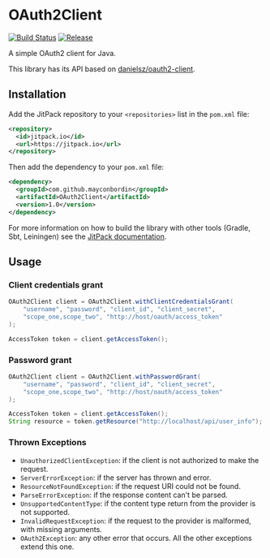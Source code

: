 # OAuth2Client
[![Build Status](https://travis-ci.org/mayconbordin/OAuth2Client.svg)](https://travis-ci.org/mayconbordin/OAuth2Client) [![Release](https://img.shields.io/github/release/mayconbordin/OAuth2Client.svg?label=JitPack)](https://jitpack.io/#mayconbordin/OAuth2Client)

A simple OAuth2 client for Java.

This library has its API based on [danielsz/oauth2-client](https://github.com/danielsz/oauth2-client).

## Installation

Add the JitPack repository to your `<repositories>` list in the `pom.xml` file:

```xml
<repository>
  <id>jitpack.io</id>
  <url>https://jitpack.io</url>
</repository>
```

Then add the dependency to your `pom.xml` file:

```xml
<dependency>
  <groupId>com.github.mayconbordin</groupId>
  <artifactId>OAuth2Client</artifactId>
  <version>1.0</version>
</dependency>
```

For more information on how to build the library with other tools (Gradle, Sbt, Leiningen) see the [JitPack documentation](https://jitpack.io/docs/BUILDING/).

## Usage

### Client credentials grant

```java
OAuth2Client client = OAuth2Client.withClientCredentialsGrant(
    "username", "password", "client_id", "client_secret",
    "scope_one,scope_two", "http://host/oauth/access_token"
);

AccessToken token = client.getAccessToken();
```

### Password grant

```java
OAuth2Client client = OAuth2Client.withPasswordGrant(
    "username", "password", "client_id", "client_secret",
    "scope_one,scope_two", "http://host/oauth/access_token"
);

AccessToken token = client.getAccessToken();
String resource = token.getResource("http://localhost/api/user_info");
```

### Thrown Exceptions

 - `UnauthorizedClientException`: if the client is not authorized to make the request.
 - `ServerErrorException`: if the server has thrown and error.
 - `ResourceNotFoundException`: if the request URI could not be found.
 - `ParseErrorException`: if the response content can't be parsed.
 - `UnsupportedContentType`: if the content type return from the provider is not supported.
 - `InvalidRequestException`: if the request to the provider is malformed, with missing arguments.
 - `OAuth2Exception`: any other error that occurs. All the other exceptions extend this one.
